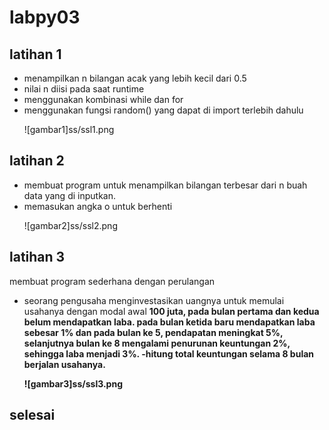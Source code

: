 # labpy03

## latihan 1
- menampilkan n bilangan acak yang lebih kecil dari 0.5
- nilai n diisi pada saat runtime
- menggunakan kombinasi while dan for
- menggunakan fungsi random() yang dapat di import terlebih dahulu<P>
![gambar1]ss/ssl1.png

## latihan 2
- membuat program untuk menampilkan bilangan terbesar dari n buah data yang di inputkan.
- memasukan angka o untuk berhenti<P>
![gambar2]ss/ssl2.png

## latihan 3
membuat program sederhana dengan perulangan
- seorang pengusaha menginvestasikan uangnya untuk memulai usahanya dengan modal awal <strong>100 juta<strong>, pada bulan pertama dan kedua belum mendapatkan laba. pada bulan ketida baru mendapatkan laba sebesar 1% dan pada bulan ke 5, pendapatan meningkat 5%, selanjutnya bulan ke 8 mengalami penurunan keuntungan 2%, sehingga laba menjadi 3%.
-hitung total keuntungan selama 8 bulan berjalan usahanya.<P>
![gambar3]ss/ssl3.png

## selesai